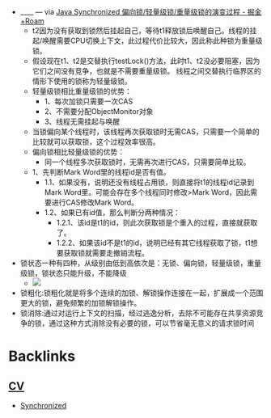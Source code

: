 - ____ — via [Java Synchronized 偏向锁/轻量级锁/重量级锁的演变过程 - 掘金](https://juejin.cn/post/7007656138518822925) [+Roam](<+Roam.md>)
    - t2因为没有获取到锁然后挂起自己，等待t1释放锁后唤醒自己。线程的挂起/唤醒需要CPU切换上下文，此过程代价比较大，因此称此种锁为重量级锁。
    - 假设现在t1、t2是交替执行testLock()方法，此时t1、t2没必要阻塞，因为它们之间没有竞争，也就是不需要重量级锁。 线程之间交替执行临界区的情形下使用的锁称为轻量级锁。
    - 轻量级锁相比重量级锁的优势：
        - 1、每次加锁只需要一次CAS
        - 2、不需要分配ObjectMonitor对象
        - 3、线程无需挂起与唤醒
    - 当锁偏向某个线程时，该线程再次获取锁时无需CAS，只需要一个简单的比较就可以获取锁，这个过程效率很高。
    - 偏向锁相比轻量级锁的优势：
        - 同一个线程多次获取锁时，无需再次进行CAS，只需要简单比较。
    - 1、先判断Mark Word里的线程id是否有值。
        - 1.1、如果没有，说明还没有线程占用锁，则直接将t1的线程id记录到Mark Word里。可能会存在多个线程同时修改>Mark Word，因此需要进行CAS修改Mark Word。
        - 1.2、如果已有id值，那么判断分两种情况：
            - 1.2.1、该id是t1的id，则此次获取锁是个重入的过程，直接就获取了。
            - 1.2.2、如果该id不是t1的id，说明已经有其它线程获取了锁，t1想要获取锁就需要走撤销流程。
- 锁状态一种有四种，从级别由低到高依次是：无锁、偏向锁，轻量级锁，重量级锁，锁状态只能升级，不能降级
    - ![](https://firebasestorage.googleapis.com/v0/b/firescript-577a2.appspot.com/o/imgs%2Fapp%2Flxyer%2Fkyu6VuaoMn.png?alt=media&token=c2f5362c-ef64-440f-8197-7757eb3102ab)
- 锁粗化:锁粗化就是将多个连续的加锁、解锁操作连接在一起，扩展成一个范围更大的锁，避免频繁的加锁解锁操作。
- 锁消除:通过对运行上下文的扫描，经过逃逸分析，去除不可能存在共享资源竞争的锁，通过这种方式消除没有必要的锁，可以节省毫无意义的请求锁时间

# Backlinks
## [CV](<CV.md>)
- [Synchronized](<Synchronized.md>)

